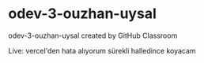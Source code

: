 # odev-3-ouzhan-uysal
odev-3-ouzhan-uysal created by GitHub Classroom

Live: vercel'den hata alıyorum sürekli halledince koyacam
